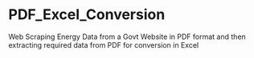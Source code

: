 # PDF_Excel_Conversion
Web Scraping Energy Data from a Govt Website in PDF format and then extracting required data from PDF for conversion in Excel
